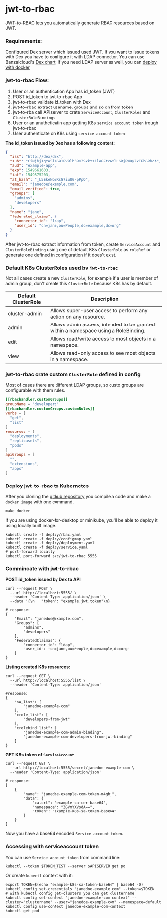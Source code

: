 # jwt-to-rbac

JWT-to-RBAC lets you automatically generate RBAC resources based on JWT.

### Requirements:
Configured Dex server which issued used JWT.
If you want to issue tokens with Dex you have to configure it with LDAP connector.
You can use Banzaicloud's [Dex chart](https://github.com/banzaicloud/banzai-charts/tree/master/dex).
If you need LDAP server as well, you can [deploy with docker](https://github.com/osixia/docker-openldap) 

### jwt-to-rbac Flow:

1. User or an authentication App has id_token (JWT)
2. POST id_token to jwt-to-rbac App
3. jwt-to-rbac validate id_token with Dex
4. jwt-to-rbac extract usename, groups and so on from token
5. jwt-to-rba call APIserver to crate `ServiceAccount`, `ClusterRoles` and `ClusterRoleBindings`
6. User or an anutheticatin app getting K8s `service account token` trough jwt-to-rbac
8. User authenticate on K8s using `service account token`

**The id_token issued by Dex has a following content:**
```json
{
  "iss": "http://dex/dex",
  "sub": "CiNjbj1qYW5lLG91PVBlb3BsZSxkYz1leGFtcGxlLGRjPW9yZxIEbGRhcA",
  "aud": "example-app",
  "exp": 1549661603,
  "iat": 1549575203,
  "at_hash": "_L5EkeNocRsG7iuUG-pPpQ",
  "email": "janedoe@example.com",
  "email_verified": true,
  "groups": [
    "admins",
    "developers"
  ],
  "name": "jane",
  "federated_claims": {
    "connector_id": "ldap",
    "user_id": "cn=jane,ou=People,dc=example,dc=org"
  }
}
```

After jwt-to-rbac extract information from token, create `ServiceAccount` and `ClusterRoleBinding` using one of default K8s `ClusterRole` as `roleRef` or generate one defined in configuration if it does't exist.

### Default K8s ClusterRoles used by `jwt-to-rbac`

Not all cases create a new `ClusterRole`, for example if a user is member of admin group, don't create this `ClusterRole` because K8s has by default.

Default ClusterRole | Description 
--------------------|------------
cluster-admin       | Allows super-user access to perform any action on any resource.
admin               | Allows admin access, intended to be granted within a namespace using a RoleBinding.
edit                | Allows read/write access to most objects in a namespace.
view                | Allows read-only access to see most objects in a namespace.

### jwt-to-rbac crate custom `ClusterRole` defined in config

Most of cases there are different LDAP groups, so custo groups are configurable with them rules.

```toml
[[rbachandler.customGroups]]
groupName = "developers"
[[rbachandler.customGroups.customRules]]
verbs = [
  "get",
  "list"
]
resources = [
  "deployments",
  "replicasets",
  "pods"
]
apiGroups = [
  "",
  "extensions",
  "apps"
]
```

### Deploy jwt-to-rbac to Kubernetes

After you cloning the [github repository](https://github.com/banzaicloud/jwt-to-rbac) you compile a code and make a `docker image` with one command.
```shell
make docker
```

If you are using docker-for-desktop or minikube, you'll be able to deploy it using locally built image.
```shell
kubectl create -f deploy/rbac.yaml
kubectl create -f deploy/configmap.yaml
kubectl create -f deploy/deployment.yaml
kubectl create -f deploy/service.yaml
# port-forward locally
kubectl port-forward svc/jwt-to-rbac 5555
```

### Commincate with jwt-to-rbac
**POST id_token issued by Dex to API**
```shell
curl --request POST \
  --url http://localhost:5555/ \
  --header 'Content-Type: application/json' \
  --data '{\n	"token": "example.jwt.token"\n}'

# response:
{
    "Email": "janedoe@example.com",
    "Groups": [
        "admins",
        "developers"
    ],
    "FederatedClaimas": {
        "connector_id": "ldap",
        "user_id": "cn=jane,ou=People,dc=example,dc=org"
    }
}
```

**Listing created K8s resources:**
```shell
curl --request GET \
  --url http://localhost:5555/list \
  --header 'Content-Type: application/json'

#response:
{
    "sa_list": [
        "janedoe-example-com"
    ],
    "crole_list": [
        "developers-from-jwt"
    ],
    "crolebind_list": [
        "janedoe-example-com-admin-binding",
        "janedoe-example-com-developers-from-jwt-binding"
    ]
}
```

**GET K8s token of `ServiceAccount`**
```shell
curl --request GET \
  --url http://localhost:5555/secret/janedoe-example-com \
  --header 'Content-Type: application/json'

# response:
[
    {
        "name": "janedoe-example-com-token-m4gbj",
        "data": {
            "ca.crt": "example-ca-cer-base64",
            "namespace": "ZGVmYXVsdA==",
            "token": "example-k8s-sa-token-base64"
        }
    }
]
```

Now you have a base64 encoded `Service account token`.

### Accessing with serviceaccount token 

You can use `Service account token` from command line:
```shell
kubectl --token $TOKEN_TEST --server $APISERVER get po
```

Or create `kubectl` context with it:
```shell
export TOKEN=$(echo "example-k8s-sa-token-base64" | base64 -D)
kubectl config set-credentials "janedoe-example-com" --token=$TOKEN
# with kubectl config get-clusters you can get clustername
kubectl config set-context "janedoe-example-com-context" --cluster="clustername" --user="janedoe-example-com" --namespace=default
kubectl config use-context janedoe-example-com-context
kubectl get pod
```
